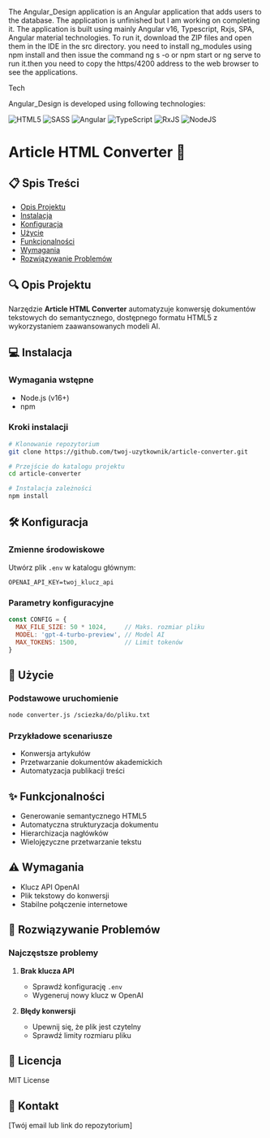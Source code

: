 The Angular_Design application is an Angular application that adds users to the database. The application is unfinished but I am working on completing it. The application is built using mainly Angular v16, Typescript, Rxjs, SPA, Angular material technologies. To run it, download the ZIP files and open them in the IDE in the src directory. you need to install ng_modules using npm install and then issue the command ng s -o or npm start or ng serve  to run it.then you need to copy the https/4200 address to the web browser to see the applications.



Tech


Angular_Design is developed using following technologies:



![HTML5](https://img.shields.io/badge/html5-%23E34F26.svg?style=for-the-badge&logo=html5&logoColor=white)   ![SASS](https://img.shields.io/badge/SASS-hotpink.svg?style=for-the-badge&logo=SASS&logoColor=white) ![Angular](https://img.shields.io/badge/angular-%23DD0031.svg?style=for-the-badge&logo=angular&logoColor=white) ![TypeScript](https://img.shields.io/badge/typescript-%23007ACC.svg?style=for-the-badge&logo=typescript&logoColor=white) ![RxJS](https://img.shields.io/badge/rxjs-%23B7178C.svg?style=for-the-badge&logo=reactivex&logoColor=white) ![NodeJS](https://img.shields.io/badge/node.js-6DA55F?style=for-the-badge&logo=node.js&logoColor=white)



# Article HTML Converter 🚀

## 📋 Spis Treści
- [Opis Projektu](#-opis-projektu)
- [Instalacja](#-instalacja)
- [Konfiguracja](#-konfiguracja)
- [Użycie](#-użycie)
- [Funkcjonalności](#-funkcjonalności)
- [Wymagania](#-wymagania)
- [Rozwiązywanie Problemów](#-rozwiązywanie-problemów)

## 🔍 Opis Projektu

Narzędzie **Article HTML Converter** automatyzuje konwersję dokumentów tekstowych do semantycznego, dostępnego formatu HTML5 z wykorzystaniem zaawansowanych modeli AI.

## 💻 Instalacja

### Wymagania wstępne
- Node.js (v16+)
- npm

### Kroki instalacji
```bash
# Klonowanie repozytorium
git clone https://github.com/twoj-uzytkownik/article-converter.git

# Przejście do katalogu projektu
cd article-converter

# Instalacja zależności
npm install
```

## 🛠 Konfiguracja

### Zmienne środowiskowe
Utwórz plik `.env` w katalogu głównym:

```
OPENAI_API_KEY=twoj_klucz_api
```

### Parametry konfiguracyjne
```javascript
const CONFIG = {
  MAX_FILE_SIZE: 50 * 1024,     // Maks. rozmiar pliku
  MODEL: 'gpt-4-turbo-preview', // Model AI
  MAX_TOKENS: 1500,             // Limit tokenów
}
```

## 🚀 Użycie

### Podstawowe uruchomienie
```bash
node converter.js /sciezka/do/pliku.txt
```

### Przykładowe scenariusze
- Konwersja artykułów
- Przetwarzanie dokumentów akademickich
- Automatyzacja publikacji treści

## ✨ Funkcjonalności
- Generowanie semantycznego HTML5
- Automatyczna strukturyzacja dokumentu
- Hierarchizacja nagłówków
- Wielojęzyczne przetwarzanie tekstu

## ⚠️ Wymagania
- Klucz API OpenAI
- Plik tekstowy do konwersji
- Stabilne połączenie internetowe

## 🐞 Rozwiązywanie Problemów

### Najczęstsze problemy
1. **Brak klucza API**
   - Sprawdź konfigurację `.env`
   - Wygeneruj nowy klucz w OpenAI

2. **Błędy konwersji**
   - Upewnij się, że plik jest czytelny
   - Sprawdź limity rozmiaru pliku

## 📄 Licencja
MIT License

## 🤝 Kontakt
[Twój email lub link do repozytorium]

